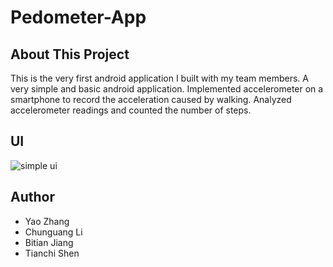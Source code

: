 # Pedometer-App
## About This Project
This is the very first android application I built with my team members. A very simple and basic android application. Implemented accelerometer 
on a smartphone to record the acceleration caused by walking. Analyzed accelerometer readings and counted the number of steps.

## UI

![simple ui](https://cloud.githubusercontent.com/assets/11358094/24249598/402713ce-0faa-11e7-9bad-6ef3d8188959.JPG)

## Author
* Yao Zhang
* Chunguang Li
* Bitian Jiang
* Tianchi Shen
